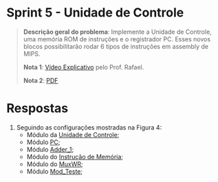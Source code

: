 # Sprint 5 - Unidade de Controle

> **Descrição geral do problema**: Implemente a Unidade de Controle, uma memória ROM de instruções e o registrador PC. Esses novos blocos possibilitarão rodar 6 tipos de instruções em assembly de MIPS.
> 
> **Nota 1**: [Vídeo Explicativo](https://www.youtube.com/watch?v=uuh8hP0sY2c) pelo Prof. Rafael.
> 
> **Nota 2**: [PDF](https://github.com/NibiruFT/CPU-MIPS/blob/main/Sprint%205/images/Sprint5%20-%20Unidade%20de%20controle%20-%20CPU%20MIPS.pdf)

# Respostas

1. Seguindo as configurações mostradas na Figura 4:
	- Módulo da [Unidade de Controle](https://github.com/NibiruFT/CPU-MIPS/blob/main/Sprint%205/respostas/Uni_Controle.v);
	- Módulo [PC](https://github.com/NibiruFT/CPU-MIPS/blob/main/Sprint%205/respostas/Regist_PC.v);
	- Módulo [Adder_1](https://github.com/NibiruFT/CPU-MIPS/blob/main/Sprint%205/respostas/Adder_1.v);
	- Módulo do [Instrução de Memória](https://github.com/NibiruFT/CPU-MIPS/blob/main/Sprint%205/respostas/Instr_Mem.v);
	- Módulo do [MuxWR](https://github.com/NibiruFT/CPU-MIPS/blob/main/Sprint%205/respostas/MuxWR.v);
	- Módulo [Mod_Teste](https://github.com/NibiruFT/CPU-MIPS/blob/main/Sprint%205/respostas/Mod_Teste.v);
